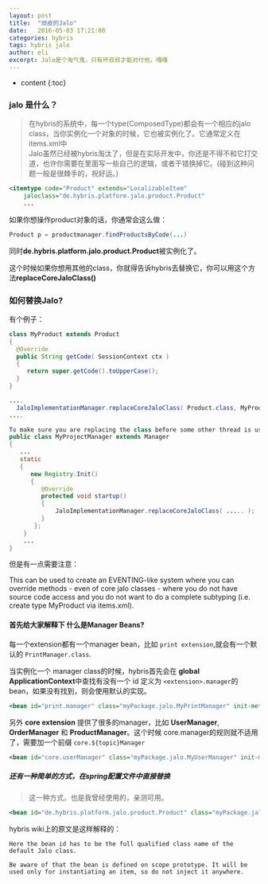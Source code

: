 ```yaml
---
layout: post
title:  "顽皮的Jalo"
date:   2016-05-03 17:21:00
categories: hybris
tags: hybris jalo
author: eli
excerpt: Jalo是个淘气鬼，只有坏叔叔才能对付他，嘎嘎
---
```

* content
{:toc}

### jalo 是什么？

>在hybris的系统中，每一个type(ComposedType)都会有一个相应的jalo class，当你实例化一个对象的时候，它也被实例化了。它通常定义在items.xml中  
>Jalo虽然已经被hybris淘汰了，但是在实际开发中，你还是不得不和它打交道，也许你需要在里面写一些自己的逻辑，或者干错换掉它。(碰到这种问题一般是很棘手的，祝好运。)  

```xml
<itemtype code="Product" extends="LocalizableItem"
    jaloclass="de.hybris.platform.jalo.product.Product"
    ...
```

如果你想操作product对象的话，你通常会这么做：

```java
Product p = productmanager.findProductsByCode(...)  
```     
同时**de.hybris.platform.jalo.product.Product**被实例化了。  

这个时候如果你想用其他的class，你就得告诉hybris去替换它，你可以用这个方法**replaceCoreJaloClass()**   

### 如何替换Jalo?

有个例子：  

```java
class MyProduct extends Product
{
  @Override
  public String getCode( SessionContext ctx )
  {
     return super.getCode().toUpperCase();
  }
}

....
  JaloImplementationManager.replaceCoreJaloClass( Product.class, MyProduct.class );
....

To make sure you are replacing the class before some other thread is using the old class please do the actual registering inside your manager as follows:
public class MyProjectManager extends Manager
{
   ...
   static
   {
      new Registry.Init()
      {
         @Override
         protected void startup()
         {
             JaloImplementationManager.replaceCoreJaloClass( ..... );
         }
       };
    }
    ...
}

```  
但是有一点需要注意：

This can be used to create an EVENTING-like system where you can override methods - even of core jalo classes - where you do not have source code access and you do not want to do a complete subtyping (i.e. create type MyProduct via items.xml).

#### 首先给大家解释下 什么是Manager Beans?

每一个extension都有一个manager bean，比如 `print extension`,就会有一个默认的 `PrintManager.class`.  

当实例化一个 manager class的时候，hybris首先会在 **global ApplicationContext**中查找有没有一个 id 定义为 `<extension>.manager`的bean，如果没有找到，则会使用默认的实现。

```xml
<bean id="print.manager" class="myPackage.jalo.MyPrintManager" init-method="init" scope="tenant" />
```

另外 **core extension** 提供了很多的manager，比如 **UserManager**, **OrderManager** 和 **ProductManager**。这个时候 core.manager的规则就不适用了，需要加一个前缀 `core.${topic}Manager`  

```xml
<bean id="core.userManager" class="myPackage.jalo.MyUserManager" init-method="init" scope="tenant" />
```






##### 还有一种简单的方式，在spring配置文件中直接替换  

>这一种方式，也是我曾经使用的，亲测可用。  

```xml
<bean id="de.hybris.platform.jalo.product.Product" class="myPackage.jalo.MyProduct" scope="prototype" />    
```  
hybris wiki上的原文是这样解释的：  

`Here the bean id has to be the full qualified class name of the default Jalo class.`

`Be aware of that the bean is defined on scope prototype. It will be used only for instantiating an item, so do not inject it anywhere.`  
